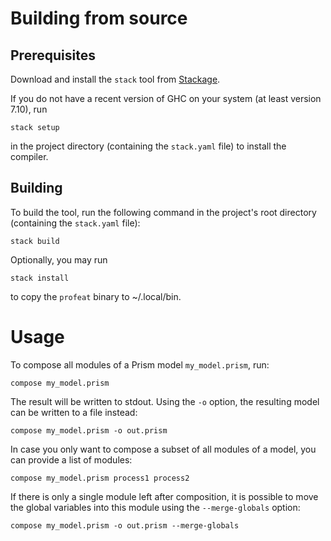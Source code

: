 Building from source
====================

Prerequisites
-------------

Download and install the `stack` tool from [Stackage](www.stackage.org).

If you do not have a recent version of GHC on your system (at least version
7.10), run

    stack setup

in the project directory (containing the `stack.yaml` file) to install the
compiler.

Building
--------

To build the tool, run the following command in the project's root directory
(containing the `stack.yaml` file):

    stack build

Optionally, you may run

    stack install

to copy the `profeat` binary to ~/.local/bin.

Usage
=====

To compose all modules of a Prism model `my_model.prism`, run:

    compose my_model.prism

The result will be written to stdout. Using the `-o` option, the resulting
model can be written to a file instead:

    compose my_model.prism -o out.prism

In case you only want to compose a subset of all modules of a model, you can
provide a list of modules:

    compose my_model.prism process1 process2

If there is only a single module left after composition, it is possible to move
the global variables into this module using the `--merge-globals` option:

    compose my_model.prism -o out.prism --merge-globals


